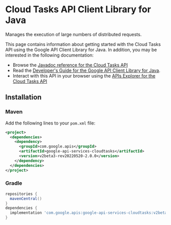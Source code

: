 # Cloud Tasks API Client Library for Java

Manages the execution of large numbers of distributed requests.

This page contains information about getting started with the Cloud Tasks API
using the Google API Client Library for Java. In addition, you may be interested
in the following documentation:

* Browse the [Javadoc reference for the Cloud Tasks API][javadoc]
* Read the [Developer's Guide for the Google API Client Library for Java][google-api-client].
* Interact with this API in your browser using the [APIs Explorer for the Cloud Tasks API][api-explorer]

## Installation

### Maven

Add the following lines to your `pom.xml` file:

```xml
<project>
  <dependencies>
    <dependency>
      <groupId>com.google.apis</groupId>
      <artifactId>google-api-services-cloudtasks</artifactId>
      <version>v2beta3-rev20220520-2.0.0</version>
    </dependency>
  </dependencies>
</project>
```

### Gradle

```gradle
repositories {
  mavenCentral()
}
dependencies {
  implementation 'com.google.apis:google-api-services-cloudtasks:v2beta3-rev20220520-2.0.0'
}
```

[javadoc]: https://googleapis.dev/java/google-api-services-cloudtasks/latest/index.html
[google-api-client]: https://github.com/googleapis/google-api-java-client/
[api-explorer]: https://developers.google.com/apis-explorer/#p/cloudtasks/v1/
